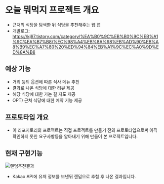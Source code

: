 # 오늘 뭐먹지 프로젝트 개요

- 근처의 식당을 탐색한 뒤 식당을 추천해주는 웹 앱
- 개발로그: https://kj97.tistory.com/category/%EA%B0%9C%EB%B0%9C%EB%A1%9C%EA%B7%B8/%EC%98%A4%EB%8A%98%EB%AD%90%EB%A8%B9%EC%A7%80%20%ED%94%84%EB%A1%9C%EC%A0%9D%ED%8A%B8

## 예상 기능

- 거리 등의 옵션에 따른 식사 메뉴 추천
- 결과로 나온 식당에 대한 리뷰 제공
- 해당 식당에 대한 가는 길 지도 제공
- OPT) 근처 식당에 대한 예약 기능 제공


## 프로토타입 개요

- 이 리포지토리의 프로젝트는 직접 프로젝트를 만들기 전의 프로토타입으로써 아직 확인하지 못한 요구사항등을 알아내기 위해 만들어 본 프로젝트입니다.


## 현재 구현기능

![랜덤추천결과](https://user-images.githubusercontent.com/19809346/137073525-bf25ab51-4ce2-4f72-b14d-5cead88ccc63.PNG)
- Kakao API에 유저 정보를 보낸뒤 랜덤으로 추첨 후 나온 결과입니다.
